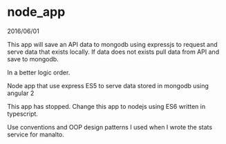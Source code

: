 # node_app
2016/06/01

This app will save an API data to mongodb using expressjs to request and serve data that exists locally.
If data does not exists pull data from API and save to mongodb.

In a better logic order.

Node app that use express ES5 to serve data stored in mongodb using angular 2

This app has stopped.
Change this app to nodejs using ES6 written in typescript.

Use conventions and OOP design patterns I used when I wrote the stats service for manalto.
